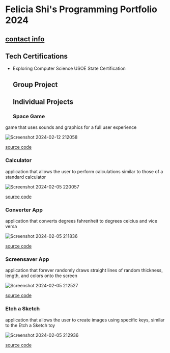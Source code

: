 # Felicia Shi's Programming Portfolio 2024
## [contact info](mailto:9645256@graniteschools.org)

## Tech Certifications
* Exploring Computer Science USOE State Certification

  ## Group Project

  ## Individual Projects

  ### Space Game
 game that uses sounds and graphics for a full user experience


![Screenshot 2024-02-12 212058](https://github.com/CosmicIris/programmingportfolio/assets/111626385/19f2507f-b58f-4e10-a4df-5dba933de7b0)


[source code](https://github.com/CosmicIris/programmingportfolio/files/14168915/SpaceGame_currentvers_.zip)


### Calculator 
application that allows the user to perform calculations similar to those of a standard calculator


![Screenshot 2024-02-05 220057](https://github.com/CosmicIris/programmingportfolio/assets/111626385/7639f274-83fc-4295-9e82-f919d1819218)


[source code](https://github.com/CosmicIris/programmingportfolio/files/14169099/calculator.3.zip)


### Converter App
application that converts degrees fahrenheit to degrees celcius and vice versa


![Screenshot 2024-02-05 211836](https://github.com/CosmicIris/programmingportfolio/assets/111626385/4b175336-84e6-4eeb-bcd9-f7449929cc60)


[source code](https://github.com/CosmicIris/programmingportfolio/files/14169083/ConversionApp.zip)

### Screensaver App
application that forever randomly draws straight lines of random thickness, length, and colors onto the screen


![Screenshot 2024-02-05 212527](https://github.com/CosmicIris/programmingportfolio/assets/111626385/5f20ff3c-3244-486d-9091-b975a1b76143)


[source code](https://github.com/CosmicIris/programmingportfolio/files/14169076/ScreenSaver_App.zip)


### Etch a Sketch
application that allows the user to create images using specific keys, similar to the Etch a Sketch toy


![Screenshot 2024-02-05 212936](https://github.com/CosmicIris/programmingportfolio/assets/111626385/2ae16cec-4fbe-428b-a372-4286da4a86cb)


[source code](https://github.com/CosmicIris/programmingportfolio/files/14169079/EtchASketch.zip)
